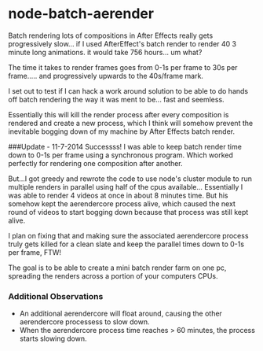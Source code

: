 node-batch-aerender
===================

Batch rendering lots of compositions in After Effects really gets progressively slow... if I used AfterEffect's batch render to render 40 3 minute long animations. it would take 756 hours... um what? 

The time it takes to render frames goes from 0-1s per frame to 30s per frame..... and progressively upwards to the 40s/frame mark.

I set out to test if I can hack a work around solution to be able to do hands off batch rendering the way it was ment to be... fast and seemless.

Essentially this will kill the render process after every composition is rendered and create a new process, which I think will somehow prevent the inevitable bogging down of my machine by After Effects batch render.


###Update - 11-7-2014
Successss! I was able to keep batch render time down to 0-1s per frame using a synchronous program. Which worked perfectly for rendering one composition after another. 

But...I got greedy and rewrote the code to use node's cluster module to run multiple renders in parallel using half of the cpus available... Essentially I was able to render 4 videos at once in about 8 minutes time. But his somehow kept the aerendercore process alive, which caused the next round of videos to start bogging down because that process was still kept alive. 

I plan on fixing that and making sure the associated aerendercore process truly gets killed for a clean slate and keep the parallel times down to 0-1s per frame, FTW!

The goal is to be able to create a mini batch render farm on one pc, spreading the renders across a portion of your computers CPUs.


### Additional Observations
* An additional aerendercore will float around, causing the other aerendercore processess to slow down.
* When the aerendercore process time reaches > 60 minutes, the process starts slowing down.
